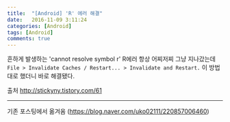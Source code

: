 ```yaml
---
title:  "[Android] 'R' 에러 해결"
date:   2016-11-09 3:11:24
categories: [Android]
tags: [Android]
comments: true
---
```


흔하게 발생하는 'cannot resolve symbol r' R에러
항상 어찌저찌 그냥 지나갔는데
`File > Invalidate Caches / Restart... > Invalidate and Restart.`
이 방법대로 했더니 바로 해결됐다.

출처
<http://stickyny.tistory.com/61>

---
기존 포스팅에서 옮겨옴
(<https://blog.naver.com/uko02111/220857006460>)
